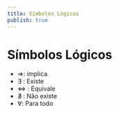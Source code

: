 ```yaml
---
title: Símbolos Lógicos
publish: true
---
```


# Símbolos Lógicos
- $\Rightarrow$: implica
- $\exists$ : Existe
- <=> : Equivale
- $\nexists$ : Não existe
- $\forall$:  Para todo